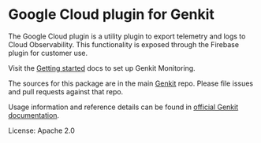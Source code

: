 # Google Cloud plugin for Genkit

The Google Cloud plugin is a utility plugin to export telemetry and logs to Cloud Observability. This functionality is exposed through the Firebase plugin for customer use.

Visit the [Getting started](https://genkit.dev/docs/observability/getting-started) docs to set up Genkit Monitoring.

The sources for this package are in the main [Genkit](https://github.com/firebase/genkit) repo. Please file issues and pull requests against that repo.

Usage information and reference details can be found in [official Genkit documentation](https://genkit.dev/docs/get-started/).

License: Apache 2.0
